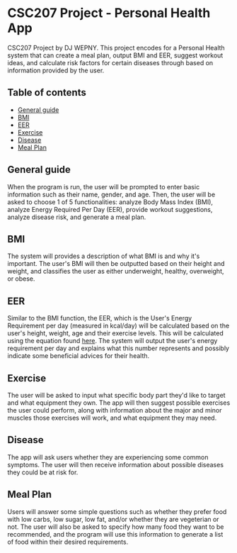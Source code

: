 # CSC207 Project - Personal Health App

CSC207 Project by DJ WEPNY. This project encodes for a Personal Health system that can create a meal plan, output BMI and EER, suggest workout ideas,
and calculate risk factors for certain diseases through based on information provided by the user.

## Table of contents
* [General guide](#general-guide)
* [BMI](#bmi)
* [EER](#eer)
* [Exercise](#exercise)
* [Disease](#disease)
* [Meal Plan](#meal-plan)

## General guide
When the program is run, the user will be prompted to enter basic information such as their name, gender, and age. 
Then, the user will be asked to choose 1 of 5 functionalities: analyze Body Mass Index (BMI), 
analyze Energy Required Per Day (EER), provide workout suggestions, analyze disease risk, and generate a meal plan.

## BMI
The system will provides a description of what BMI is and why it's important. The user's BMI will then be outputted based on
their height and weight, and classifies the user as either underweight, healthy, overweight, or obese.

## EER
Similar to the BMI function, the EER, which is the User's Energy Requirement per day (measured in kcal/day) will be calculated based on the user's height, weight, age and their exercise levels. This will be calculated using the equation 
found [here](https://www.ncbi.nlm.nih.gov/pmc/articles/PMC1784117/). The system will output the user's energy requirement per day and explains what this number represents and possibly indicate some beneficial advices for their health.

## Exercise
The user will be asked to input what specific body part they'd like to target and
what equipment they own. The app will then suggest possible exercises the user could perform, along with information
about the major and minor muscles those exercises will work, and what equipment they may need.

## Disease
The app will ask users whether they are experiencing some common symptoms. The user will then receive information
about possible diseases they could be at risk for.

## Meal Plan
Users will answer some simple questions such as whether they prefer food with low carbs, low sugar, low fat, and/or whether they are vegeterian or not.
The user will also be asked to specify how many food they want to be recommended, and the program will use this information to generate a list of food within their desired requirements.
